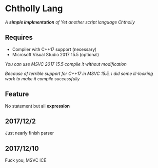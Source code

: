 # Chtholly Lang
*A **simple implmentation** of Yet another script language Chtholly*

## Requires
* Compiler with C++17 support (necessary)
* Microsoft Visual Studio 2017 15.5 (optional)

*You can use MSVC 2017 15.5 compile it without modification*

*Because of terrible support for C++17 in MSVC 15.5, I did some ill-looking work to make it compile successfully*

## Feature
No statement but all **expression**

## 2017/12/2
Just nearly finish parser

## 2017/12/10
Fuck you, MSVC ICE